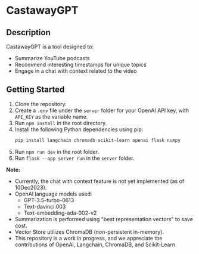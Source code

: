 # CastawayGPT

## Description
CastawayGPT is a tool designed to:
- Summarize YouTube podcasts
- Recommend interesting timestamps for unique topics
- Engage in a chat with context related to the video

## Getting Started
1. Clone the repository.
2. Create a `.env` file under the `server` folder for your OpenAI API key, with `API_KEY` as the variable name.
3. Run `npm install` in the root directory.
4. Install the following Python dependencies using pip:
    ```bash
    pip install langchain chromadb scikit-learn openai flask numpy
    ```
5. Run `npm run dev` in the root folder.
6. Run `flask --app server run` in the `server` folder.

**Note:**
- Currently, the chat with context feature is not yet implemented (as of 10Dec2023).
- OpenAI language models used:
    - GPT-3.5-turbo-0613
    - Text-davinci:003
    - Text-embedding-ada-002-v2
- Summarization is performed using "best representation vectors" to save cost.
- Vector Store utilizes ChromaDB (non-persistent in-memory).
- This repository is a work in progress, and we appreciate the contributions of OpenAI, Langchain, ChromaDB, and Scikit-Learn.
